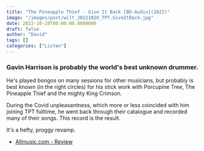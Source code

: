 ```yaml
---
title: "The Pineapple Thief - Give It Back [BD-Audio](2022)"
image: "/images/post/wilt_20221028_TPT.GiveItBack.jpg"
date: 2022-10-28T00:00:00.0000000
draft: false
author: "David"
tags: []
categories: ["Listen"]
---
```

### Gavin Harrison is probably the world's best unknown drummer. 

 He's played bongos on many sessions for other musicians, but probably is best known (in the right circles) for his stick work with Porcupine Tree, The Pineapple Thief and the mighty King Crimson.

 During the Covid unpleasantness, which more or less coincided with him joining TPT fulltime, he went back through their catalogue and recorded many of their songs. This record is the result.

 It's a hefty, proggy revamp. 

-  [Allmusic.com - Review](https://www.allmusic.com/album/give-it-back-mw0003678308)
